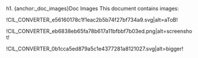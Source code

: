 h1. {anchor:_doc_images}Doc Images
This document contains images:

!CIL_CONVERTER_e56160178c1f1eac2b5b74f27bf734a9.svg|alt=aToB!

!CIL_CONVERTER_eb6838eb65fa78b617a11bfbbf7b03ed.png|alt=screenshot!

!CIL_CONVERTER_0b1cca5ed879a5c1e4377281a8121027.svg|alt=bigger!
